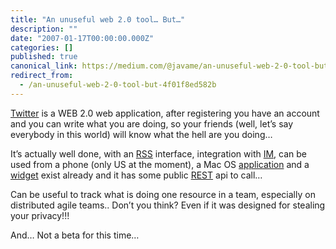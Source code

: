 ```yaml
---
title: "An unuseful web 2.0 tool… But…"
description: ""
date: "2007-01-17T00:00:00.000Z"
categories: []
published: true
canonical_link: https://medium.com/@javame/an-unuseful-web-2-0-tool-but-4f01f8ed582b
redirect_from:
  - /an-unuseful-web-2-0-tool-but-4f01f8ed582b
---
```


[Twitter](http://twitter.com/) is a WEB 2.0 web application, after registering you have an account and you can write what you are doing, so your friends (well, let’s say everybody in this world) will know what the hell are you doing…

It’s actually well done, with an [RSS](http://twitter.com/statuses/friends_timeline/655073.rss) interface, integration with [IM](http://twitter.com/devices), can be used from a phone (only US at the moment), a Mac OS [application](http://www.versiontracker.com/dyn/moreinfo/macosx/31609) and a [widget](http://www.apple.com/downloads/dashboard/email_messaging/twidgettwitterdashboardwidget.html) exist already and it has some public [REST](http://twitter.com/help/api) api to call…

Can be useful to track what is doing one resource in a team, especially on distributed agile teams.. Don’t you think? Even if it was designed for stealing your privacy!!!

And… Not a beta for this time…
